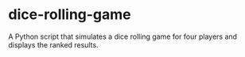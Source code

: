 # dice-rolling-game
A Python script that simulates a dice rolling game for four players and displays the ranked results.
